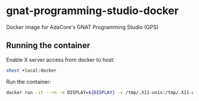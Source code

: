 # gnat-programming-studio-docker
Docker image for AdaCore's GNAT Programming Studio (GPS)

## Running the container
Enable X server access from docker to host:
```bash
xhost +local:docker
```

Run the container:
```bash
docker run -it --rm -e DISPLAY=${DISPLAY} -v /tmp/.X11-unix:/tmp/.X11-unix orbin/gnat-programming-studio
```


